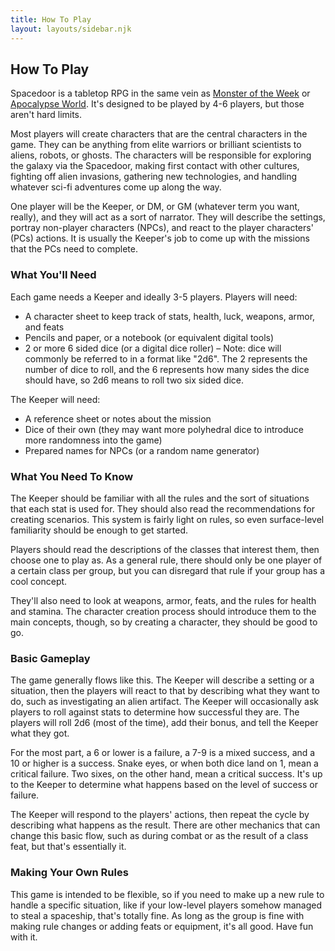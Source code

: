 ```yaml
---
title: How To Play
layout: layouts/sidebar.njk
---
```


<div class="stack">
  
  ## How To Play

  Spacedoor is a tabletop RPG in the same vein as [Monster of the
  Week](https://www.evilhat.com/home/monster-of-the-week/) or [Apocalypse
  World](http://www.apocalypse-world.com/). It's designed to be played by 4-6
  players, but those aren't hard limits.

  Most players will create characters that are the central characters in the
  game. They can be anything from elite warriors or brilliant scientists to
  aliens, robots, or ghosts. The characters will be responsible for exploring
  the galaxy via the Spacedoor, making first contact with other cultures,
  fighting off alien invasions, gathering new technologies, and handling
  whatever sci-fi adventures come up along the way.

  One player will be the Keeper, or DM, or GM (whatever term you want, really),
  and they will act as a sort of narrator. They will describe the settings,
  portray non-player characters (NPCs), and react to the player characters'
  (PCs) actions. It is usually the Keeper's job to come up with the missions
  that the PCs need to complete.

  ### What You'll Need

  Each game needs a Keeper and ideally 3-5 players. Players will need:
  - A character sheet to keep track of stats, health, luck, weapons, armor, and
    feats
  - Pencils and paper, or a notebook (or equivalent digital tools)
  - 2 or more 6 sided dice (or a digital dice roller) – Note: dice will commonly
    be referred to in a format like "2d6". The 2 represents the number of dice
    to roll, and the 6 represents how many sides the dice should have, so 2d6
    means to roll two six sided dice.

  The Keeper will need:
  - A reference sheet or notes about the mission
  - Dice of their own (they may want more polyhedral dice to introduce more
    randomness into the game)
  - Prepared names for NPCs (or a random name generator)

  ### What You Need To Know

  The Keeper should be familiar with all the rules and the sort of situations
  that each stat is used for. They should also read the recommendations for
  creating scenarios. This system is fairly light on rules, so even
  surface-level familiarity should be enough to get started.

  Players should read the descriptions of the classes that interest them, then
  choose one to play as. As a general rule, there should only be one player of a
  certain class per group, but you can disregard that rule if your group has a
  cool concept.
  
  They'll also need to look at weapons, armor, feats, and the rules for health
  and stamina. The character creation process should introduce them to the main
  concepts, though, so by creating a character, they should be good to go.

  ### Basic Gameplay

  The game generally flows like this. The Keeper will describe a setting or a
  situation, then the players will react to that by describing what they want to
  do, such as investigating an alien artifact. The Keeper will occasionally ask
  players to roll against stats to determine how successful they are. The
  players will roll 2d6 (most of the time), add their bonus, and tell the Keeper
  what they got.

  For the most part, a 6 or lower is a failure, a 7-9 is a mixed success, and a
  10 or higher is a success. Snake eyes, or when both dice land on 1, mean a
  critical failure. Two sixes, on the other hand, mean a critical success. It's
  up to the Keeper to determine what happens based on the level of success or
  failure.
  
  The Keeper will respond to the players' actions, then repeat the cycle by
  describing what happens as the result. There are other mechanics that can
  change this basic flow, such as during combat or as the result of a class
  feat, but that's essentially it.

  ### Making Your Own Rules

  This game is intended to be flexible, so if you need to make up a new rule to
  handle a specific situation, like if your low-level players somehow managed to
  steal a spaceship, that's totally fine. As long as the group is fine with
  making rule changes or adding feats or equipment, it's all good. Have fun with
  it.

</div>
